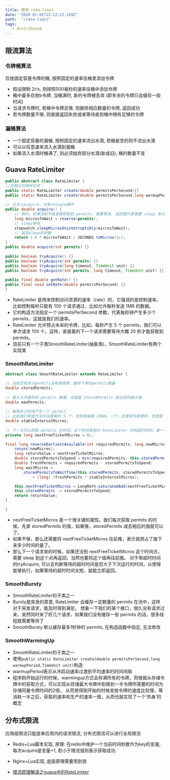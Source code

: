```yaml
---
title: 限流 rate-limit
date: "2020-01-05T22:22:22.169Z"
path:  "/rate-limit"
tags:
   - distributed
---
```


## 限流算法

### 令牌桶算法
存放固定容量令牌的桶, 按照固定的速率往桶里添加令牌
* 假设限制 2r/s, 则按照500毫秒的速率往桶中添加令牌
* 桶中最多存放b令牌, 当桶满时, 新的令牌被丢弃 (即多余的令牌只会缓存一段时间)
* 当请求令牌时, 若桶中令牌足够, 则删除相应数量的令牌, 返回成功
* 若令牌数量不够, 则直接返回失败或者等待直到桶中拥有足够的令牌

### 漏桶算法
* 一个固定容量的漏桶, 按照固定的速率流出水滴, 若桶是空的则不流出水滴
* 可以以任意速率流入水滴到漏桶
* 如果流入水滴时桶满了, 则必须抛弃部分水滴(新或旧), 桶的数量不变

## Guava RateLimiter
```java
public abstract class RateLimiter { 
//实例化的两种方式：
public static RateLimiter create(double permitsPerSecond){}
public static RateLimiter create(double permitsPerSecond,long warmupPeriod,TimeUnit unit) {}
 
// 只关心acquire，没有release操作
public double acquire() {
    // 预约，如果当前不能直接获取到 permits，需要等待, 返回值代表需要 sleep 多久
    long microsToWait = reserve(permits);
    // sleep等待
    stopwatch.sleepMicrosUninterruptibly(microsToWait);
    // 返回sleep的秒数
    return 1.0 * microsToWait / SECONDS.toMicros(1L);
}
public double acquire(int permits) {}
 
public boolean tryAcquire() {}
public boolean tryAcquire(int permits) {}
public boolean tryAcquire(long timeout, TimeUnit unit) {}
public boolean tryAcquire(int permits, long timeout, TimeUnit unit) {}
 
public final double getRate() {}
public final void setRate(double permitsPerSecond) {}
}
```

* RateLimiter 是用来控制访问资源的速率（rate）的，它强调的是控制速率。比如控制每秒只能有 100 个请求通过，比如允许每秒发送 1MB 的数据。
* 它的构造方法指定一个 permitsPerSecond 参数，代表每秒钟产生多少个 permits，这就是我们的速率。
* RateLimiter 允许预占未来的令牌，比如，每秒产生 5 个 permits，我们可以单次请求 100 个，这样，紧接着的下一个请求需要等待大概 20 秒才能获取到 permits。
* 目前只有一个子类SmoothRateLimiter(抽象类)，SmoothRateLimiter有两个实现类


### SmoothRateLimiter
```java
abstract class SmoothRateLimiter extends RateLimiter {

// 当前还有多少permits没有被使用，被存下来的permits数量
double storedPermits;
 
// 最大允许缓存的 permits 数量，也就是 storedPermits 能达到的最大值
double maxPermits;
 
// 每隔多少时间产生一个 permit，
// 比如我们构造方法中设置每秒 5 个，也就是每隔 200ms 一个，这里单位是微秒，也就是 200,000
double stableIntervalMicros;
 
// 下一次可以获取 permits 的时间，这个时间是相对 RateLimiter 的构造时间的，是一个相对时间
private long nextFreeTicketMicros = 0L;

final long reserveEarliestAvailable(int requiredPermits, long nowMicros) {
    resync(nowMicros);
    long returnValue = nextFreeTicketMicros;
    double storedPermitsToSpend = min(requiredPermits, this.storedPermits);
    double freshPermits = requiredPermits - storedPermitsToSpend;
    long waitMicros =
        storedPermitsToWaitTime(this.storedPermits, storedPermitsToSpend)
            + (long) (freshPermits * stableIntervalMicros);

    this.nextFreeTicketMicros = LongMath.saturatedAdd(nextFreeTicketMicros, waitMicros);
    this.storedPermits -= storedPermitsToSpend;
    return returnValue;
}

}
```

* nextFreeTicketMicros 是一个很关键的属性。我们每次获取 permits 的时候，先拿 storedPermits 的值，如果够，storedPermits 减去相应的值就可以了，
* 如果不够，那么还需要将 nextFreeTicketMicros 往前推，表示我预占了接下来多少时间的量了。
* 那么下一个请求来的时候，如果还没到 nextFreeTicketMicros 这个时间点，需要 sleep 到这个点再返回，当然也要将这个值再往前推。
  对于带超时时间的tryAcquire, 可以去判断等待的超时时间是否大于下次运行的时间，以使得能够执行，如果等待的超时时间太短，就能立即返回。


### SmoothBursty
* SmoothRateLimiter的子类之一
* Bursty是突发的意思, RateLimiter 会缓存一定数量的 permits 在池中，这样对于突发请求，能及时得到满足。
  想象一下我们的某个接口，很久没有请求过来，突然同时来了好几个请求，如果我们没有缓存一些 permits 的话，很多线程就需要等待了
* SmoothBursty 默认缓存最多1秒钟的 permits, 在构造函数中指定, 无法修改

### SmoothWarmingUp
* SmoothRateLimiter的子类之一
* 使用`public static RateLimiter create(double permitsPerSecond,long warmupPeriod,TimeUnit unit)`构造
* warmupPeriod表示从冷启动速率过渡到平均速率的时间间隔
* 程序刚开始运行的时候，warmingup方式会存满所有的令牌，而根据从存储令牌中的获取方式，可以实现从存储最大令牌中到降到一半令牌所需要的时间为存储同量令牌时间的2倍，
  从而使得刚开始的时候发放令牌的速度比较慢，等消耗一半之后，获取的速率和生产的速率一致，从而也就实现了一个‘热身’的概念
  
  
## 分布式限流
应用级限流只能是单应用内的请求限流, 分布式限流可以进行全局限流
* Redis+Lua脚本实现, 原理: 在redis中维护一个当前时间秒数作为key的变量, 每次acquire是变量+1, 若小于限流值则表示获取成功
* Nginx+Lua实现, 底层原理需要用到锁


* [限流原理解读之guava中的RateLimiter](https://juejin.im/post/5bb48d7b5188255c865e31bc)